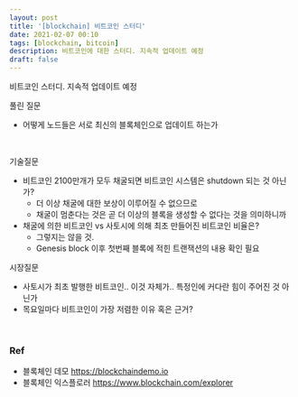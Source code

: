 ```yaml
---
layout: post
title: '[blockchain] 비트코인 스터디'
date: 2021-02-07 00:10
tags: [blockchain, bitcoin]
description: 비트코인에 대한 스터디. 지속적 업데이트 예정
draft: false
---
```


비트코인 스터디. 지속적 업데이트 예정

풀린 질문
- 어떻게 노드들은 서로 최신의 블록체인으로 업데이트 하는가

<br>


기술질문
- 비트코인 2100만개가 모두 채굴되면 비트코인 시스템은 shutdown 되는 것 아닌가?
    - 더 이상 채굴에 대한 보상이 이루어질 수 없으므로
    - 채굴이 멈춘다는 것은 곧 더 이상의 블록을 생성할 수 없다는 것을 의미하니까
- 채굴에 의한 비트코인 vs 사토시에 의해 최초 만들어진 비트코인 비율은?
    - 그렇지는 않을 것.
    - Genesis block 이후 첫번째 블록에 적힌 트랜잭션의 내용 확인 필요
    
    
시장질문
- 사토시가 최초 발행한 비트코인.. 이것 자체가.. 특정인에 커다란 힘이 주어진 것 아닌가
- 목요일마다 비트코인이 가장 저렴한 이유 혹은 근거?

<br>

### Ref
- 블록체인 데모 https://blockchaindemo.io
- 블록체인 익스플로러 https://www.blockchain.com/explorer
